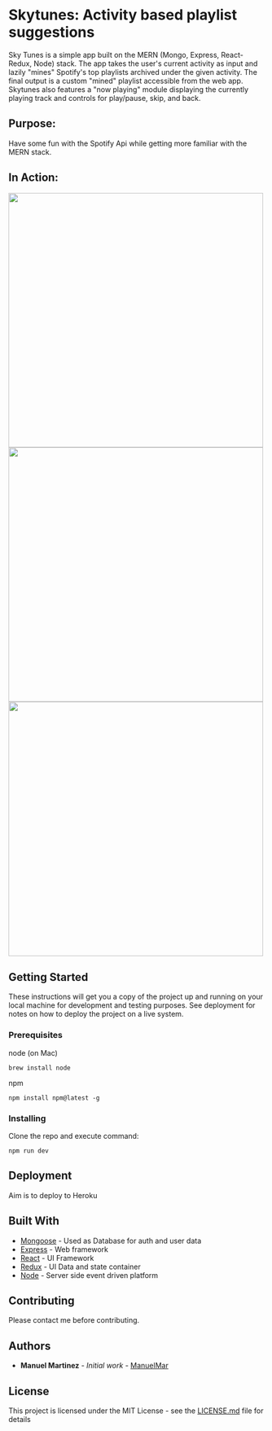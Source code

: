 # Skytunes: Activity based playlist suggestions

Sky Tunes is a simple app built on the MERN (Mongo, Express, React-Redux, Node) stack. The app takes the user's current activity as input and lazily "mines" Spotify's top playlists archived under the given activity. The final output is a custom "mined" playlist accessible from the web app. Skytunes also features a "now playing" module displaying the currently playing track and controls for play/pause, skip, and back.

## Purpose:
Have some fun with the Spotify Api while getting more familiar with the MERN stack.

## In Action:
<img src="https://media.giphy.com/media/3ohs4A7EBOQNntp6XS/giphy.gif" height="500"/>
<img src="https://media.giphy.com/media/l4pT5B0R5JUPGeodG/giphy.gif" height="500"/>
<img src="https://media.giphy.com/media/3ohs4f7FDQsmyslXA4/giphy.gif" height="500"/>

## Getting Started

These instructions will get you a copy of the project up and running on your local machine for development and testing purposes. See deployment for notes on how to deploy the project on a live system.

### Prerequisites
node (on Mac)

```
brew install node
```
npm

```
npm install npm@latest -g
```

### Installing

Clone the repo and execute command:
```
npm run dev
```

## Deployment
Aim is to deploy to Heroku

## Built With

* [Mongoose](http://mongoosejs.com/) - Used as Database for auth and user data
* [Express](https://expressjs.com/) - Web framework
* [React](https://reactjs.org/) - UI Framework
* [Redux](https://redux.js.org/) - UI Data and state container
* [Node](https://nodejs.org/en/) - Server side event driven platform

## Contributing

Please contact me before contributing.

## Authors

* **Manuel Martinez** - *Initial work* - [ManuelMar](https://github.com/ManuelMar)

## License

This project is licensed under the MIT License - see the [LICENSE.md](LICENSE.md) file for details
